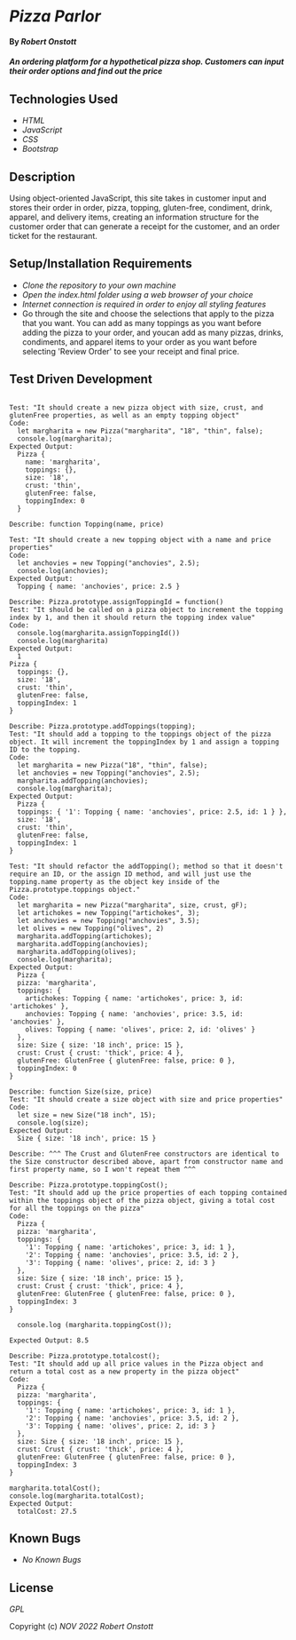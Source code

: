 
# _Pizza Parlor_

#### By _**Robert Onstott**_

#### _An ordering platform for a hypothetical pizza shop. Customers can input their order options and find out the price_

## Technologies Used

* _HTML_
* _JavaScript_
* _CSS_
* _Bootstrap_

## Description

Using object-oriented JavaScript, this site takes in customer input and stores their order in order, pizza, topping, gluten-free, condiment, drink, apparel, and delivery items, creating an information structure for the customer order that can generate a receipt for the customer, and an order ticket for the restaurant.

## Setup/Installation Requirements

* _Clone the repository to your own machine_
* _Open the index.html folder using a web browser of your choice_
* _Internet connection is required in order to enjoy all styling features_
* Go through the site and choose the selections that apply to the pizza that you want. You can add as many toppings as you want before adding the pizza to your order, and youcan add as many pizzas, drinks, condiments, and apparel items to your order as you want before selecting 'Review Order' to see your receipt and final price. 

## Test Driven Development

```Describe: function Pizza(name, size, crust, glutenFree)

Test: "It should create a new pizza object with size, crust, and glutenFree properties, as well as an empty topping object"
Code: 
  let margharita = new Pizza("margharita", "18", "thin", false);
  console.log(margharita);
Expected Output: 
  Pizza {
    name: 'margharita',
    toppings: {},
    size: '18',
    crust: 'thin',
    glutenFree: false,
    toppingIndex: 0
  }

Describe: function Topping(name, price)

Test: "It should create a new topping object with a name and price properties"
Code: 
  let anchovies = new Topping("anchovies", 2.5);
  console.log(anchovies); 
Expected Output: 
  Topping { name: 'anchovies', price: 2.5 }

Describe: Pizza.prototype.assignToppingId = function()
Test: "It should be called on a pizza object to increment the topping index by 1, and then it should return the topping index value"
Code: 
  console.log(margharita.assignToppingId())
  console.log(margharita)
Expected Output: 
  1
Pizza {
  toppings: {},
  size: '18',
  crust: 'thin',
  glutenFree: false,
  toppingIndex: 1
}

Describe: Pizza.prototype.addToppings(topping);
Test: "It should add a topping to the toppings object of the pizza object. It will increment the toppingIndex by 1 and assign a topping ID to the topping. 
Code: 
  let margharita = new Pizza("18", "thin", false);
  let anchovies = new Topping("anchovies", 2.5);
  margharita.addTopping(anchovies);
  console.log(margharita);
Expected Output: 
  Pizza {
  toppings: { '1': Topping { name: 'anchovies', price: 2.5, id: 1 } },
  size: '18',
  crust: 'thin',
  glutenFree: false,
  toppingIndex: 1
}

Test: "It should refactor the addTopping(); method so that it doesn't require an ID, or the assign ID method, and will just use the topping.name property as the object key inside of the Pizza.prototype.toppings object."
Code:
  let margharita = new Pizza("margharita", size, crust, gF);
  let artichokes = new Topping("artichokes", 3);
  let anchovies = new Topping("anchovies", 3.5);
  let olives = new Topping("olives", 2)
  margharita.addTopping(artichokes);
  margharita.addTopping(anchovies);
  margharita.addTopping(olives);
  console.log(margharita);
Expected Output:
  Pizza {
  pizza: 'margharita',
  toppings: {
    artichokes: Topping { name: 'artichokes', price: 3, id: 'artichokes' },
    anchovies: Topping { name: 'anchovies', price: 3.5, id: 'anchovies' },
    olives: Topping { name: 'olives', price: 2, id: 'olives' }
  },
  size: Size { size: '18 inch', price: 15 },
  crust: Crust { crust: 'thick', price: 4 },
  glutenFree: GlutenFree { glutenFree: false, price: 0 },
  toppingIndex: 0
}

Describe: function Size(size, price) 
Test: "It should create a size object with size and price properties"
Code: 
  let size = new Size("18 inch", 15);
  console.log(size);
Expected Output: 
  Size { size: '18 inch', price: 15 }

Describe: ^^^ The Crust and GlutenFree constructors are identical to the Size constructor described above, apart from constructor name and first property name, so I won't repeat them ^^^

Describe: Pizza.prototype.toppingCost();
Test: "It should add up the price properties of each topping contained within the toppings object of the pizza object, giving a total cost for all the toppings on the pizza" 
Code: 
  Pizza {
  pizza: 'margharita',
  toppings: {
    '1': Topping { name: 'artichokes', price: 3, id: 1 },
    '2': Topping { name: 'anchovies', price: 3.5, id: 2 },
    '3': Topping { name: 'olives', price: 2, id: 3 }
  },
  size: Size { size: '18 inch', price: 15 },
  crust: Crust { crust: 'thick', price: 4 },
  glutenFree: GlutenFree { glutenFree: false, price: 0 },
  toppingIndex: 3
}

  console.log (margharita.toppingCost());

Expected Output: 8.5

Describe: Pizza.prototype.totalcost(); 
Test: "It should add up all price values in the Pizza object and return a total cost as a new property in the pizza object"
Code: 
  Pizza {
  pizza: 'margharita',
  toppings: {
    '1': Topping { name: 'artichokes', price: 3, id: 1 },
    '2': Topping { name: 'anchovies', price: 3.5, id: 2 },
    '3': Topping { name: 'olives', price: 2, id: 3 }
  },
  size: Size { size: '18 inch', price: 15 },
  crust: Crust { crust: 'thick', price: 4 },
  glutenFree: GlutenFree { glutenFree: false, price: 0 },
  toppingIndex: 3
}

margharita.totalCost();
console.log(margharita.totalCost);
Expected Output: 
  totalCost: 27.5
 ```

## Known Bugs

* _No Known Bugs_

## License

_GPL_

Copyright (c) _NOV 2022_ _Robert Onstott_









